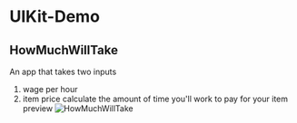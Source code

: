 # UIKit-Demo
 
## HowMuchWillTake
An app that takes two inputs
1. wage per hour
2. item price
calculate the amount of time you'll work to pay for your item
preview
![HowMuchWillTake](https://media.giphy.com/media/BuGKs3BWcLd7kIYYTN/giphy.gif)


